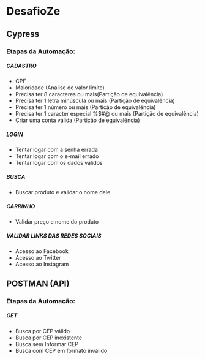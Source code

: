 # DesafioZe


## Cypress

### Etapas da Automação:

##### CADASTRO

- CPF
- Maioridade (Análise de valor limite)
- Precisa ter 8 caracteres ou mais(Partição de equivalência)
- Precisa ter 1 letra minúscula ou mais (Partição de equivalência)
- Precisa ter 1 número ou mais (Partição de equivalência)
- Precisa ter 1 caracter especial %$#@ ou mais (Partição de equivalência)
- Criar uma conta válida (Partição de equivalência)

##### LOGIN
 - Tentar logar com a senha errada
 - Tentar logar com o e-mail errado
 - Tentar logar com os dados válidos

##### BUSCA
- Buscar produto e validar o nome dele

##### CARRINHO
- Validar preço e nome do produto

##### VALIDAR LINKS DAS REDES SOCIAIS

- Acesso ao Facebook
- Acesso ao Twitter
- Acesso ao Instagram

## POSTMAN (API)

### Etapas da Automação:

##### GET

- Busca por CEP válido
- Busca por CEP inexistente
- Busca sem Informar CEP
- Busca com CEP em formato inválido

